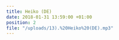 ```yaml
---
title: Heiko (DE)
date: 2018-01-31 13:59:00 +01:00
position: 2
file: "/uploads/13).%20Heiko%20(DE).mp3"
---
```


